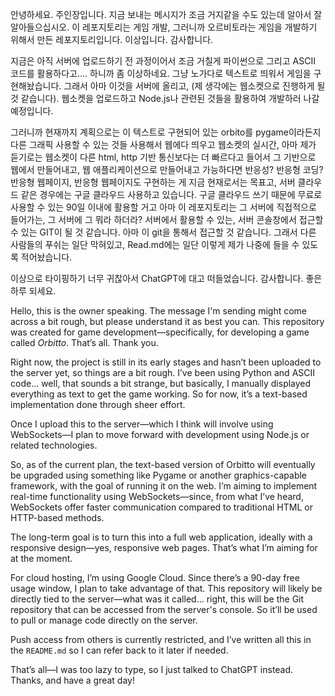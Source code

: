 안녕하세요. 주인장입니다. 지금 보내는 메시지가 조금 거지같을 수도 있는데 알아서 잘 알아들으십시오. 이 레포지토리는 게임 개발, 그러니까 오르비토라는 게임을 개발하기 위해서 만든 레포지토리입니다. 이상입니다. 감사합니다.

지금은 아직 서버에 업로드하기 전 과정이어서 조금 거칠게 파이썬으로 그리고 ASCII 코드를 활용하다고.... 하니까 좀 이상하네요. 그냥 노가다로 텍스트로 띄워서 게임을 구현해놨습니다. 그래서 아마 이것을 서버에 올리고, (제 생각에는 웹소켓으로 진행하게 될 것 같습니다). 웹소켓을 업로드하고 Node.js나 관련된 것들을 활용하여 개발하러 나갈 예정입니다.

그러니까 현재까지 계획으로는 이 텍스트로 구현되어 있는 orbito를 pygame이라든지 다른 그래픽 사용할 수 있는 것들 사용해서 웹에다 띄우고 웹소켓의 실시간, 아마 제가 듣기로는 웹소켓이 다른 html, http 기반 통신보다는 더 빠르다고 들어서 그 기반으로 웹에서 만들어내고, 웹 애플리케이션으로 만들어내고 가능하다면 반응성? 반응형 코딩? 반응형 웹페이지, 반응형 웹페이지도 구현하는 게 지금 현재로서는 목표고, 서버 클라우드 같은 경우에는 구글 클라우드 사용하고 있습니다. 구글 클라우드 쓰기 때문에 무료로 사용할 수 있는 90일 이내에 활용할 거고 아마 이 레포지토리는 그 서버에 직접적으로 들어가는, 그 서버에 그 뭐라 하더라? 서버에서 활용할 수 있는, 서버 콘솔창에서 접근할 수 있는 GIT이 될 것 같습니다. 아마 이 git을 통해서 접근할 것 같습니다. 그래서 다른 사람들의 푸쉬는 일단 막혀있고, Read.md에는 일단 이렇게 제가 나중에 들을 수 있도록 적어놨습니다.

이상으로 타이핑하기 너무 귀찮아서 ChatGPT에 대고 떠들었습니다. 감사합니다. 좋은하루 되세요.

Hello, this is the owner speaking. The message I'm sending might come across a bit rough, but please understand it as best you can. This repository was created for game development—specifically, for developing a game called *Orbitto*. That’s all. Thank you.

Right now, the project is still in its early stages and hasn’t been uploaded to the server yet, so things are a bit rough. I’ve been using Python and ASCII code... well, that sounds a bit strange, but basically, I manually displayed everything as text to get the game working. So for now, it’s a text-based implementation done through sheer effort.

Once I upload this to the server—which I think will involve using WebSockets—I plan to move forward with development using Node.js or related technologies.

So, as of the current plan, the text-based version of Orbitto will eventually be upgraded using something like Pygame or another graphics-capable framework, with the goal of running it on the web. I’m aiming to implement real-time functionality using WebSockets—since, from what I’ve heard, WebSockets offer faster communication compared to traditional HTML or HTTP-based methods.

The long-term goal is to turn this into a full web application, ideally with a responsive design—yes, responsive web pages. That’s what I’m aiming for at the moment.

For cloud hosting, I’m using Google Cloud. Since there’s a 90-day free usage window, I plan to take advantage of that. This repository will likely be directly tied to the server—what was it called... right, this will be the Git repository that can be accessed from the server's console. So it’ll be used to pull or manage code directly on the server.

Push access from others is currently restricted, and I’ve written all this in the `README.md` so I can refer back to it later if needed.

That’s all—I was too lazy to type, so I just talked to ChatGPT instead.
Thanks, and have a great day!
